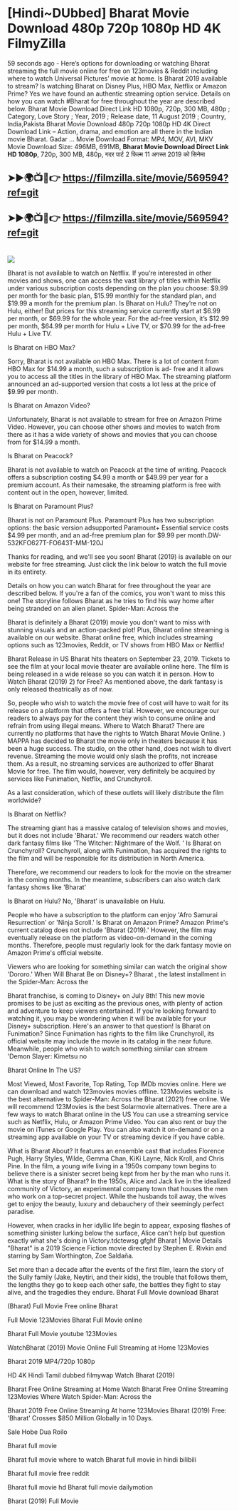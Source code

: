 # [Hindi~DUbbed] Bharat Movie Download 480p 720p 1080p HD 4K FilmyZilla


59 seconds ago - Here’s options for downloading or watching Bharat streaming the full movie online for free on 123movies & Reddit including where to watch Universal Pictures’ movie at home. Is Bharat 2019 available to stream? Is watching Bharat on Disney Plus, HBO Max, Netflix or Amazon Prime? Yes we have found an authentic streaming option service. Details on how you can watch #Bharat for free throughout the year are described below. Bharat Movie Download Direct Link HD 1080p, 720p, 300 MB, 480p ; Category, Love Story ; Year, 2019 ; Release date, 11 August 2019 ; Country, India,Pakista Bharat Movie Download 480p 720p 1080p HD 4K Direct Download Link – Action, drama, and emotion are all there in the Indian movie Bharat. Gadar ...
Movie Download Format: MP4, MOV, AVI, MKV
Movie Download Size: 496MB, 691MB, **Bharat Movie Download Direct Link HD 1080p**, 720p, 300 MB, 480p, गदर पार्ट 2 फिल्म 11 अगस्त 2019 को सिनेमा

## ➤►🌍📺📱👉   https://filmzilla.site/movie/569594?ref=git

## ➤►🌍📺📱👉   https://filmzilla.site/movie/569594?ref=git

#

<img src="https://image.tmdb.org/t/p/w780//1CpOFqgxOFOL2MxTWcIRfg6axy4.jpg" />

Bharat is not available to watch on Netflix. If you’re interested in other movies and shows, one can access the vast library of titles within Netflix under various subscription costs depending on the plan you choose: $9.99 per month for the basic plan, $15.99 monthly for the standard plan, and $19.99 a month for the premium plan. Is Bharat on Hulu? They’re not on Hulu, either! But prices for this streaming service currently start at $6.99 per month, or $69.99 for the whole year. For the ad-free version, it’s $12.99 per month, $64.99 per month for Hulu + Live TV, or $70.99 for the ad-free Hulu + Live TV.

Is Bharat on HBO Max?

Sorry, Bharat is not available on HBO Max. There is a lot of content from HBO Max for $14.99 a month, such a subscription is ad- free and it allows you to access all the titles in the library of HBO Max. The streaming platform announced an ad-supported version that costs a lot less at the price of $9.99 per month.

Is Bharat on Amazon Video?

Unfortunately, Bharat is not available to stream for free on Amazon Prime Video. However, you can choose other shows and movies to watch from there as it has a wide variety of shows and movies that you can choose from for $14.99 a month.

Is Bharat on Peacock?

Bharat is not available to watch on Peacock at the time of writing. Peacock offers a subscription costing $4.99 a month or $49.99 per year for a premium account. As their namesake, the streaming platform is free with content out in the open, however, limited.

Is Bharat on Paramount Plus?

Bharat is not on Paramount Plus. Paramount Plus has two subscription options: the basic version adsupported Paramount+ Essential service costs $4.99 per month, and an ad-free premium plan for $9.99 per month.DW-532KFO627T-FO643T-MM-120J

Thanks for reading, and we'll see you soon! Bharat (2019) is available on our website for free streaming. Just click the link below to watch the full movie in its entirety.

Details on how you can watch Bharat for free throughout the year are described below. If you're a fan of the comics, you won't want to miss this one! The storyline follows Bharat as he tries to find his way home after being stranded on an alien planet. Spider-Man: Across the

Bharat is definitely a Bharat (2019) movie you don't want to miss with stunning visuals and an action-packed plot! Plus, Bharat online streaming is available on our website. Bharat online free, which includes streaming options such as 123movies, Reddit, or TV shows from HBO Max or Netflix!

Bharat Release in US Bharat hits theaters on September 23, 2019. Tickets to see the film at your local movie theater are available online here. The film is being released in a wide release so you can watch it in person. How to Watch Bharat (2019) 2) for Free? As mentioned above, the dark fantasy is only released theatrically as of now.

So, people who wish to watch the movie free of cost will have to wait for its release on a platform that offers a free trial. However, we encourage our readers to always pay for the content they wish to consume online and refrain from using illegal means. Where to Watch Bharat? There are currently no platforms that have the rights to Watch Bharat Movie Online. ) MAPPA has decided to Bharat the movie only in theaters because it has been a huge success. The studio, on the other hand, does not wish to divert revenue. Streaming the movie would only slash the profits, not increase them. As a result, no streaming services are authorized to offer Bharat Movie for free. The film would, however, very definitely be acquired by services like Funimation, Netflix, and Crunchyroll.

As a last consideration, which of these outlets will likely distribute the film worldwide?

Is Bharat on Netflix?

The streaming giant has a massive catalog of television shows and movies, but it does not include 'Bharat.' We recommend our readers watch other dark fantasy films like 'The Witcher: Nightmare of the Wolf. ' Is Bharat on Crunchyroll? Crunchyroll, along with Funimation, has acquired the rights to the film and will be responsible for its distribution in North America.

Therefore, we recommend our readers to look for the movie on the streamer in the coming months. In the meantime, subscribers can also watch dark fantasy shows like 'Bharat'

Is Bharat on Hulu? No, 'Bharat' is unavailable on Hulu.

People who have a subscription to the platform can enjoy 'Afro Samurai Resurrection' or 'Ninja Scroll.' Is Bharat on Amazon Prime? Amazon Prime's current catalog does not include 'Bharat (2019).' However, the film may eventually release on the platform as video-on-demand in the coming months. Therefore, people must regularly look for the dark fantasy movie on Amazon Prime's official website.

Viewers who are looking for something similar can watch the original show 'Dororo.' When Will Bharat Be on Disney+? Bharat , the latest installment in the Spider-Man: Across the

Bharat franchise, is coming to Disney+ on July 8th! This new movie promises to be just as exciting as the previous ones, with plenty of action and adventure to keep viewers entertained. If you're looking forward to watching it, you may be wondering when it will be available for your Disney+ subscription. Here's an answer to that question! Is Bharat on Funimation? Since Funimation has rights to the film like Crunchyroll, its official website may include the movie in its catalog in the near future. Meanwhile, people who wish to watch something similar can stream 'Demon Slayer: Kimetsu no

Bharat Online In The US?

Most Viewed, Most Favorite, Top Rating, Top IMDb movies online. Here we can download and watch 123movies movies offline. 123Movies website is the best alternative to Spider-Man: Across the Bharat (2021) free online. We will recommend 123Movies is the best Solarmovie alternatives. There are a few ways to watch Bharat online in the US You can use a streaming service such as Netflix, Hulu, or Amazon Prime Video. You can also rent or buy the movie on iTunes or Google Play. You can also watch it on-demand or on a streaming app available on your TV or streaming device if you have cable.

What is Bharat About? It features an ensemble cast that includes Florence Pugh, Harry Styles, Wilde, Gemma Chan, KiKi Layne, Nick Kroll, and Chris Pine. In the film, a young wife living in a 1950s company town begins to believe there is a sinister secret being kept from her by the man who runs it. What is the story of Bharat? In the 1950s, Alice and Jack live in the idealized community of Victory, an experimental company town that houses the men who work on a top-secret project. While the husbands toil away, the wives get to enjoy the beauty, luxury and debauchery of their seemingly perfect paradise.

However, when cracks in her idyllic life begin to appear, exposing flashes of something sinister lurking below the surface, Alice can't help but question exactly what she's doing in Victory.tdctewsg gfghf Bharat | Movie Details "Bharat" is a 2019 Science Fiction movie directed by Stephen E. Rivkin and starring by Sam Worthington, Zoe Saldaña.

Set more than a decade after the events of the first film, learn the story of the Sully family (Jake, Neytiri, and their kids), the trouble that follows them, the lengths they go to keep each other safe, the battles they fight to stay alive, and the tragedies they endure. Bharat Full Movie download Bharat

(Bharat) Full Movie Free online Bharat

Full Movie 123Movies Bharat Full Movie online

Bharat Full Movie youtube 123Movies

WatchBharat (2019) Movie Online Full Streaming at Home 123Movies

Bharat 2019 MP4/720p 1080p

HD 4K Hindi Tamil dubbed filmywap Watch Bharat (2019)

Bharat Free Online Streaming at Home Watch Bharat Free Online Streaming 123Movies Where Watch Spider-Man: Across the

Bharat 2019 Free Online Streaming At home 123Movies Bharat (2019) Free: 'Bharat' Crosses $850 Million Globally in 10 Days.

Sale Hobe Dua Roilo

Bharat full movie

Bharat full movie where to watch Bharat full movie in hindi bilibili

Bharat full movie free reddit

Bharat full movie hd Bharat full movie dailymotion

Bharat (2019) Full Movie